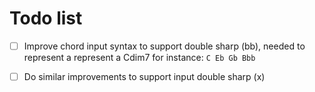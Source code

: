 # Todo list

- [ ] Improve chord input syntax to support double sharp (bb), needed to represent a represent a Cdim7 for instance: `C Eb Gb Bbb`
- [ ] Do similar improvements to support input double sharp (x)

